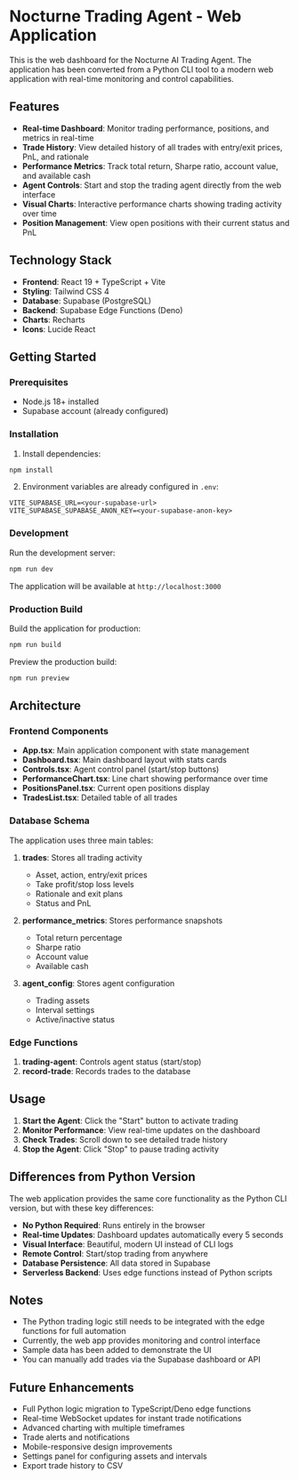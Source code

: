 # Nocturne Trading Agent - Web Application

This is the web dashboard for the Nocturne AI Trading Agent. The application has been converted from a Python CLI tool to a modern web application with real-time monitoring and control capabilities.

## Features

- **Real-time Dashboard**: Monitor trading performance, positions, and metrics in real-time
- **Trade History**: View detailed history of all trades with entry/exit prices, PnL, and rationale
- **Performance Metrics**: Track total return, Sharpe ratio, account value, and available cash
- **Agent Controls**: Start and stop the trading agent directly from the web interface
- **Visual Charts**: Interactive performance charts showing trading activity over time
- **Position Management**: View open positions with their current status and PnL

## Technology Stack

- **Frontend**: React 19 + TypeScript + Vite
- **Styling**: Tailwind CSS 4
- **Database**: Supabase (PostgreSQL)
- **Backend**: Supabase Edge Functions (Deno)
- **Charts**: Recharts
- **Icons**: Lucide React

## Getting Started

### Prerequisites

- Node.js 18+ installed
- Supabase account (already configured)

### Installation

1. Install dependencies:
```bash
npm install
```

2. Environment variables are already configured in `.env`:
```
VITE_SUPABASE_URL=<your-supabase-url>
VITE_SUPABASE_SUPABASE_ANON_KEY=<your-supabase-anon-key>
```

### Development

Run the development server:
```bash
npm run dev
```

The application will be available at `http://localhost:3000`

### Production Build

Build the application for production:
```bash
npm run build
```

Preview the production build:
```bash
npm run preview
```

## Architecture

### Frontend Components

- **App.tsx**: Main application component with state management
- **Dashboard.tsx**: Main dashboard layout with stats cards
- **Controls.tsx**: Agent control panel (start/stop buttons)
- **PerformanceChart.tsx**: Line chart showing performance over time
- **PositionsPanel.tsx**: Current open positions display
- **TradesList.tsx**: Detailed table of all trades

### Database Schema

The application uses three main tables:

1. **trades**: Stores all trading activity
   - Asset, action, entry/exit prices
   - Take profit/stop loss levels
   - Rationale and exit plans
   - Status and PnL

2. **performance_metrics**: Stores performance snapshots
   - Total return percentage
   - Sharpe ratio
   - Account value
   - Available cash

3. **agent_config**: Stores agent configuration
   - Trading assets
   - Interval settings
   - Active/inactive status

### Edge Functions

1. **trading-agent**: Controls agent status (start/stop)
2. **record-trade**: Records trades to the database

## Usage

1. **Start the Agent**: Click the "Start" button to activate trading
2. **Monitor Performance**: View real-time updates on the dashboard
3. **Check Trades**: Scroll down to see detailed trade history
4. **Stop the Agent**: Click "Stop" to pause trading activity

## Differences from Python Version

The web application provides the same core functionality as the Python CLI version, but with these key differences:

- **No Python Required**: Runs entirely in the browser
- **Real-time Updates**: Dashboard updates automatically every 5 seconds
- **Visual Interface**: Beautiful, modern UI instead of CLI logs
- **Remote Control**: Start/stop trading from anywhere
- **Database Persistence**: All data stored in Supabase
- **Serverless Backend**: Uses edge functions instead of Python scripts

## Notes

- The Python trading logic still needs to be integrated with the edge functions for full automation
- Currently, the web app provides monitoring and control interface
- Sample data has been added to demonstrate the UI
- You can manually add trades via the Supabase dashboard or API

## Future Enhancements

- Full Python logic migration to TypeScript/Deno edge functions
- Real-time WebSocket updates for instant trade notifications
- Advanced charting with multiple timeframes
- Trade alerts and notifications
- Mobile-responsive design improvements
- Settings panel for configuring assets and intervals
- Export trade history to CSV
